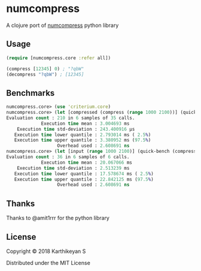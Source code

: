 # numcompress

A clojure port of [numcompress](https://github.com/amit1rrr/numcompress) python library

## Usage

```clojure
(require [numcompress.core :refer all])

(compress [12345] 0) ; "?qbW"
(decompress "?qbW") ; [12345]
```

## Benchmarks

```clojure
numcompress.core> (use 'criterium.core)
numcompress.core> (let [compressed (compress (range 1000 2100))] (quick-bench (decompress compressed)))
Evaluation count : 210 in 6 samples of 35 calls.
             Execution time mean : 3.004693 ms
    Execution time std-deviation : 243.400916 µs
   Execution time lower quantile : 2.793014 ms ( 2.5%)
   Execution time upper quantile : 3.380952 ms (97.5%)
                   Overhead used : 2.608691 ns
numcompress.core> (let [input (range 1000 2100)] (quick-bench (compress input)))
Evaluation count : 36 in 6 samples of 6 calls.
             Execution time mean : 20.067066 ms
    Execution time std-deviation : 2.513239 ms
   Execution time lower quantile : 17.578674 ms ( 2.5%)
   Execution time upper quantile : 22.842125 ms (97.5%)
                   Overhead used : 2.608691 ns
```

## Thanks

Thanks to @amit1rrr for the python library

## License

Copyright © 2018 Karthikeyan S

Distributed under the MIT License
